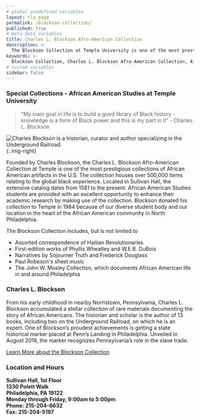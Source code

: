 ```yaml
---
# global predefined variables
layout: tla_page
permalink: /blockson-collection/
published: true
# meta-data variables
title: Charles L. Blockson Afro-American Collection
description: >-
  The Blockson Collection at Temple University is one of the most prestigious collections relating to African American history in the United States.
keywords: >-
  Blockson Collection, Charles L. Blockson Afro-American Collection, African American Studies, Temple University library
# custom variables
sidebar: false
---
```


### Special Collections - African American Studies at Temple University
> “My main goal in life is to build a good library of Black history - knowledge is a form of Black power and this is my part in it” - Charles L. Blockson

![Charles Blockson is a historian, curator and author specializing in the Underground Railroad.]({{site.baseurl}}/media/charles-blockson.jpg){:.img-right}

Founded by Charles Blockson, the Charles L. Blockson Afro-American Collection at Temple is one of the most prestigious collections of African American artifacts in the U.S. The collection houses over 500,000 items relating to the global black experience. Located in Sullivan Hall, the extensive catalog dates from 1581 to the present. African American Studies students are provided with an excellent opportunity to enhance their academic research by making use of the collection. Blockson donated his collection to Temple in 1984 because of our diverse student body and our location in the heart of the African American community in North Philadelphia.

The Blockson Collection includes, but is not limited to

- Assorted correspondence of Haitian Revolutionaries
- First-edition works of Phyllis Wheatley and W.E.B. DuBois
- Narratives by Sojourner Truth and Frederick Douglass
- Paul Robeson's sheet music
- The John W. Mosley Collection, which documents African American life in and around Philadelphia

### Charles L. Blockson
From his early childhood in nearby Norristown, Pennsylvania, Charles L. Blockson accumulated a stellar collection of rare materials documenting the story of African Americans. The historian and scholar is the author of 13 books, including two on the Underground Railroad, on which he is an expert. One of Blockson’s proudest achievements is getting a state historical marker placed at Penn’s Landing in Philadelphia. Unveiled in August 2016, the marker recognizes Pennsylvania’s role in the slave trade.

[Learn More about the Blockson Collection](http://library.temple.edu/collections/blockson/)

### Location and Hours

**Sullivan Hall, 1st Floor <br>
1330 Polett Walk <br>
Philadelphia, PA 19122 <br>
Monday through Friday, 9:00am to 5:00pm <br>
Phone: 215-204-6632 <br>
Fax: 215-204-5197** <br>
